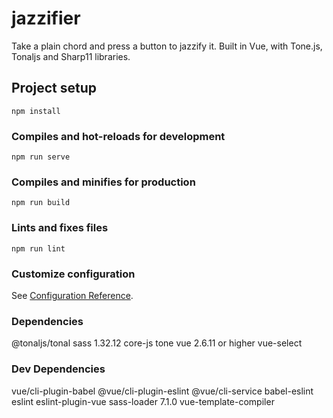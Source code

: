 # jazzifier

Take a plain chord and press a button to jazzify it. Built in Vue, with Tone.js, Tonaljs and Sharp11 libraries.

## Project setup
```
npm install
```

### Compiles and hot-reloads for development
```
npm run serve
```

### Compiles and minifies for production
```
npm run build
```

### Lints and fixes files
```
npm run lint
```

### Customize configuration
See [Configuration Reference](https://cli.vuejs.org/config/).

### Dependencies
@tonaljs/tonal
sass 1.32.12
core-js
tone
vue 2.6.11 or higher
vue-select

### Dev Dependencies
vue/cli-plugin-babel
@vue/cli-plugin-eslint
@vue/cli-service
babel-eslint
eslint
eslint-plugin-vue
sass-loader 7.1.0
vue-template-compiler

